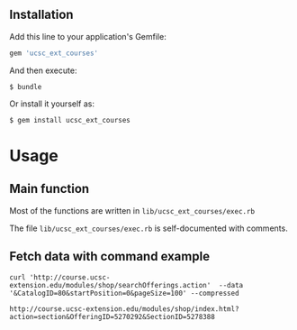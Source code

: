 ## Installation

Add this line to your application's Gemfile:

```ruby
gem 'ucsc_ext_courses'
```

And then execute:

    $ bundle

Or install it yourself as:

    $ gem install ucsc_ext_courses

# Usage


## Main function

Most of the functions are written in `lib/ucsc_ext_courses/exec.rb`

The file `lib/ucsc_ext_courses/exec.rb` is self-documented with comments.


## Fetch data with command example

    curl 'http://course.ucsc-extension.edu/modules/shop/searchOfferings.action'  --data '&CatalogID=80&startPosition=0&pageSize=100' --compressed

    http://course.ucsc-extension.edu/modules/shop/index.html?action=section&OfferingID=5270292&SectionID=5278388
